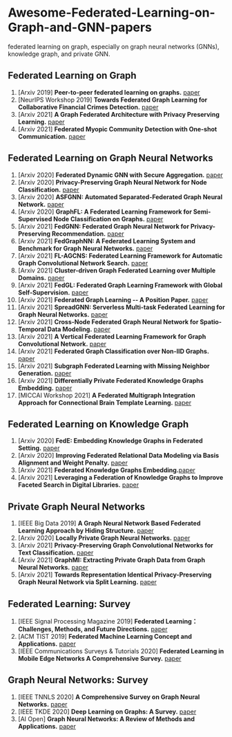 # Awesome-Federated-Learning-on-Graph-and-GNN-papers
federated learning on graph, especially on graph neural networks (GNNs), knowledge graph, and private GNN.

## Federated Learning on Graph
1. \[Arxiv 2019\] **Peer-to-peer federated learning on graphs.** [paper](https://arxiv.org/pdf/1901.11173)
2. \[NeurIPS Workshop 2019\] **Towards Federated Graph Learning for Collaborative Financial Crimes Detection.** [paper](https://arxiv.org/pdf/1909.12946)
3. \[Arxiv 2021\] **A Graph Federated Architecture with Privacy Preserving Learning.** [paper](https://arxiv.org/pdf/2104.13215)
4. \[Arxiv 2021\] **Federated Myopic Community Detection with One-shot Communication.** [paper](https://arxiv.org/pdf/2106.07255)

## Federated Learning on Graph Neural Networks
1. \[Arxiv 2020\] **Federated Dynamic GNN with Secure Aggregation.** [paper](https://arxiv.org/pdf/2009.07351)
2. \[Arxiv 2020\] **Privacy-Preserving Graph Neural Network for Node Classification.** [paper](https://arxiv.org/pdf/2005.11903)
3. \[Arxiv 2020\] **ASFGNN: Automated Separated-Federated Graph Neural Network.** [paper](https://arxiv.org/pdf/2011.03248)
4. \[Arxiv 2020\] **GraphFL: A Federated Learning Framework for Semi-Supervised Node Classification on Graphs.** [paper](https://arxiv.org/pdf/2012.04187)
5. \[Arxiv 2021\] **FedGNN: Federated Graph Neural Network for Privacy-Preserving Recommendation.** [paper](https://arxiv.org/pdf/2102.04925)
6. \[Arxiv 2021\] **FedGraphNN: A Federated Learning System and Benchmark for Graph Neural Networks.** [paper](https://arxiv.org/pdf/2104.07145) 
7. \[Arxiv 2021\] **FL-AGCNS: Federated Learning Framework for Automatic Graph Convolutional Network Search.** [paper](https://arxiv.org/pdf/2104.04141)
8. \[Arxiv 2021\] **Cluster-driven Graph Federated Learning over Multiple Domains.** [paper](https://arxiv.org/pdf/2104.14628)
9. \[Arxiv 2021\] **FedGL: Federated Graph Learning Framework with Global Self-Supervision.** [paper](https://arxiv.org/pdf/2105.03170)
10. \[Arxiv 2021\] **Federated Graph Learning -- A Position Paper.** [paper](https://arxiv.org/pdf/2105.11099)
11. \[Arxiv 2021\] **SpreadGNN: Serverless Multi-task Federated Learning for Graph Neural Networks.** [paper](https://arxiv.org/pdf/2106.02743)
12. \[Arxiv 2021\] **Cross-Node Federated Graph Neural Network for Spatio-Temporal Data Modeling.** [paper](https://arxiv.org/pdf/2106.05223)
13. \[Arxiv 2021\] **A Vertical Federated Learning Framework for Graph Convolutional Network.** [paper](https://arxiv.org/pdf/2106.11593)
14. \[Arxiv 2021\] **Federated Graph Classification over Non-IID Graphs.** [paper](https://arxiv.org/pdf/2106.13423)
15. \[Arxiv 2021\] **Subgraph Federated Learning with Missing Neighbor Generation.** [paper](https://arxiv.org/pdf/2106.13430)
16. \[Arxiv 2021\] **Differentially Private Federated Knowledge Graphs Embedding.** [paper](https://arxiv.org/pdf/2105.07615)
17. \[MICCAI Workshop 2021\] **A Federated Multigraph Integration Approach for Connectional Brain Template Learning.** [paper](https://link.springer.com/chapter/10.1007/978-3-030-89847-2_4)


## Federated Learning on Knowledge Graph
1. \[Arxiv 2020\] **FedE: Embedding Knowledge Graphs in Federated Setting.** [paper](https://arxiv.org/pdf/2010.12882)
2. \[Arxiv 2020\] **Improving Federated Relational Data Modeling via Basis Alignment and Weight Penalty.** [paper](https://arxiv.org/pdf/2011.11369)
3. \[Arxiv 2021\] **Federated Knowledge Graphs Embedding.**[paper](https://arxiv.org/pdf/2105.07615)
4. \[Arxiv 2021\] **Leveraging a Federation of Knowledge Graphs to Improve Faceted Search in Digital Libraries.** [paper](https://arxiv.org/pdf/2107.05447)

## Private Graph Neural Networks
1. \[IEEE Big Data 2019\] **A Graph Neural Network Based Federated Learning Approach by Hiding Structure.** [paper](https://www.researchgate.net/profile/Shijun_Liu3/publication/339482514_SGNN_A_Graph_Neural_Network_Based_Federated_Learning_Approach_by_Hiding_Structure/links/5f48365d458515a88b790595/SGNN-A-Graph-Neural-Network-Based-Federated-Learning-Approach-by-Hiding-Structure.pdf)
2. \[Arxiv 2020\] **Locally Private Graph Neural Networks.** [paper](https://arxiv.org/pdf/2006.05535)
3. \[Arxiv 2021\] **Privacy-Preserving Graph Convolutional Networks for Text Classification.** [paper](https://arxiv.org/pdf/2102.09604)
4. \[Arxiv 2021\] **GraphMI: Extracting Private Graph Data from Graph Neural Networks.** [paper](https://arxiv.org/pdf/2106.02820)
5. \[Arxiv 2021\] **Towards Representation Identical Privacy-Preserving Graph Neural Network via Split Learning.** [paper](https://arxiv.org/abs/2107.05917)


## Federated Learning: Survey
1. \[IEEE Signal Processing Magazine 2019\] **Federated Learning：Challenges, Methods, and Future Directions.** [paper](https://arxiv.org/pdf/1908.07873)
2. \[ACM TIST 2019\] **Federated Machine Learning Concept and Applications.** [paper](https://arxiv.org/pdf/1902.04885)
3. \[IEEE Communications Surveys & Tutorials 2020\] **Federated Learning in Mobile Edge Networks A Comprehensive Survey.** [paper](https://arxiv.org/pdf/1909.11875)

## Graph Neural Networks: Survey
1. \[IEEE TNNLS 2020\] **A Comprehensive Survey on Graph Neural Networks.** [paper](https://arxiv.org/pdf/1901.00596)
2. \[IEEE TKDE 2020\] **Deep Learning on Graphs: A Survey.** [paper](https://arxiv.org/pdf/1812.04202.pdf%E3%80%82)
3. \[AI Open\] **Graph Neural Networks: A Review of Methods and Applications.** [paper](https://www.sciencedirect.com/science/article/pii/S2666651021000012)
